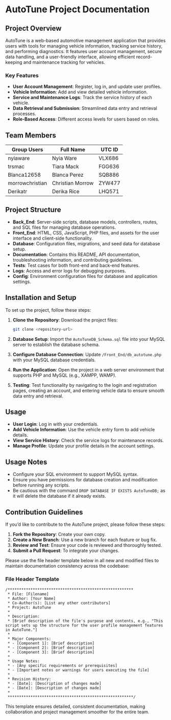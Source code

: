 # AutoTune Project Documentation

## Project Overview
AutoTune is a web-based automotive management application that provides users with tools for managing vehicle information, tracking service history, and performing diagnostics. It features user account management, secure data handling, and a user-friendly interface, allowing efficient record-keeping and maintenance tracking for vehicles.

### Key Features
- **User Account Management**: Register, log in, and update user profiles.
- **Vehicle Information**: Add and view detailed vehicle information.
- **Service and Maintenance Logs**: Track the service history of each vehicle.
- **Data Retrieval and Submission**: Streamlined data entry and retrieval processes.
- **Role-Based Access**: Different access levels for users based on roles.

## Team Members
 
| Group Users      | Full Name         | UTC ID |
| ---------------- | ----------------- | ------ |
| nyiaware         | Nyia Ware         | VLX686 |
| trsmac           | Tiara Mack        | FGG636 |
| Blanca12658      | Blanca Perez      | SQB886 |
| morrowchristian  | Christian Morrow  | ZYW477 |
| Derikatr         | Derika Rice       | LHQ571 |

## Project Structure

- **Back_End**: Server-side scripts, database models, controllers, routes, and SQL files for managing database operations.
- **Front_End**: HTML, CSS, JavaScript, PHP files, and assets for the user interface and client-side functionality.
- **Database**: Configuration files, migrations, and seed data for database setup.
- **Documentation**: Contains this README, API documentation, troubleshooting information, and contributing guidelines.
- **Tests**: Test cases for both front-end and back-end features.
- **Logs**: Access and error logs for debugging purposes.
- **Config**: Environment configuration files for database and application settings.

## Installation and Setup

To set up the project, follow these steps:

1. **Clone the Repository**: Download the project files:
   ```bash
   git clone <repository-url>
   ```

2. **Database Setup**: Import the `AutoTuneDB_Schema.sql` file into your MySQL server to establish the database schema.

3. **Configure Database Connection**: Update `/Front_End/db_autotune.php` with your MySQL database credentials.

4. **Run the Application**: Open the project in a web server environment that supports PHP and MySQL (e.g., XAMPP, WAMP).

5. **Testing**: Test functionality by navigating to the login and registration pages, creating an account, and entering vehicle data to ensure smooth data entry and retrieval.

## Usage

- **User Login**: Log in with your credentials.
- **Add Vehicle Information**: Use the vehicle entry form to add vehicle details.
- **View Service History**: Check the service logs for maintenance records.
- **Manage Profile**: Update your profile details in the account settings.

## Usage Notes

- Configure your SQL environment to support MySQL syntax.
- Ensure you have permissions for database creation and modification before running any scripts.
- Be cautious with the command `DROP DATABASE IF EXISTS AutoTuneDB;` as it will delete the database if it already exists.

## Contribution Guidelines

If you’d like to contribute to the AutoTune project, please follow these steps:

1. **Fork the Repository**: Create your own copy.
2. **Create a New Branch**: Use a new branch for each feature or bug fix.
3. **Review and Test**: Ensure your code is reviewed and thoroughly tested.
4. **Submit a Pull Request**: To integrate your changes.

Please use the file header template below in all new and modified files to maintain documentation consistency across the codebase:

### File Header Template

```
/*******************************************************
 * File: [Filename]
 * Author: [Your Name]
 * Co-Author(s): [List any other contributors]
 * Project: AutoTune
 *
 * Description:
 * [Brief description of the file's purpose and contents, e.g., "This script sets up the structure for the user profile management features in AutoTune."]
 * 
 * Major Components:
 * - [Component 1]: [Brief description]
 * - [Component 2]: [Brief description]
 * - [Component 3]: [Brief description]
 *
 * Usage Notes:
 * - [Any specific requirements or prerequisites]
 * - [Important notes or warnings for users executing the file]
 *
 * Revision History:
 * - [Date]: [Description of changes made]
 * - [Date]: [Description of changes made]
 * 
 *******************************************************/
```

This template ensures detailed, consistent documentation, making collaboration and project management smoother for the entire team.
